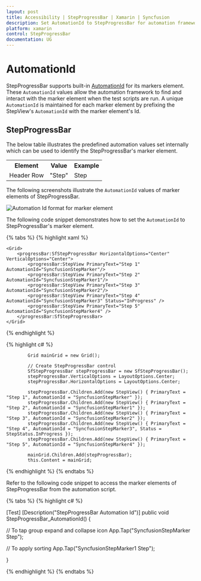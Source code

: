 ```yaml
---
layout: post
title: Accessibility | StepProgressBar | Xamarin | Syncfusion
description: Set AutomationId to StepProgressBar for automation framework to find and interact with marker elements.
platform: xamarin
control: StepProgressBar
documentation: UG
---
```


# AutomationId

StepProgressBar supports built-in [AutomationId](https://docs.microsoft.com/en-gb/dotnet/api/xamarin.forms.element.automationid?view=xamarin-forms#Xamarin_Forms_Element_AutomationId) for its markers element. These `AutomationId` values allow the automation framework to find and interact with the marker element when the test scripts are run. A unique `AutomationId` is maintained for each marker element by prefixing the StepView's `AutomationId` with the marker element's Id.

## StepProgressBar

The below table illustrates the predefined automation values set internally which can be used to identify the StepProgressBar's marker element.

<table>
<tr>
<th>Element</th>
<th>Value</th>
<th>Example</th>
</tr>
<tr>
<td>Header Row</td>
<td>"Step"</td>
<td>Step</td>
</tr>

</table>

The following screenshots illustrate the `AutomationId` values of marker elements of StepProgressBar.

![Automation Id format for marker element](SfDataGrid_images/AutomationId_DataGrid.png)


The following code snippet demonstrates how to set the `AutomationId` to StepProgressBar's marker element.

{% tabs %}
{% highlight xaml %}

    <Grid>
        <progressBar:SfStepProgressBar HorizontalOptions="Center" VerticalOptions="Center">
            <progressBar:StepView PrimaryText="Step 1" AutomationId="SyncfusionStepMarker"/>
            <progressBar:StepView PrimaryText="Step 2" AutomationId="SyncfusionStepMarker1"/>
            <progressBar:StepView PrimaryText="Step 3" AutomationId="SyncfusionStepMarker2"/>
            <progressBar:StepView PrimaryText="Step 4" AutomationId="SyncfusionStepMarker3" Status="InProgress" />
            <progressBar:StepView PrimaryText="Step 5" AutomationId="SyncfusionStepMarker4" />
        </progressBar:SfStepProgressBar>
    </Grid>

{% endhighlight %}

{% highlight c# %}

            Grid mainGrid = new Grid();

            // Create StepProgressBar control
            SfStepProgressBar stepProgressBar = new SfStepProgressBar();
            stepProgressBar.VerticalOptions = LayoutOptions.Center;
            stepProgressBar.HorizontalOptions = LayoutOptions.Center;

            stepProgressBar.Children.Add(new StepView() { PrimaryText = "Step 1", AutomationId = "SyncfusionStepMarker" });
            stepProgressBar.Children.Add(new StepView() { PrimaryText = "Step 2", AutomationId = "SyncfusionStepMarker1" });
            stepProgressBar.Children.Add(new StepView() { PrimaryText = "Step 3", AutomationId = "SyncfusionStepMarker2" });
            stepProgressBar.Children.Add(new StepView() { PrimaryText = "Step 4", AutomationId = "SyncfusionStepMarker3", Status = StepStatus.InProgress });
            stepProgressBar.Children.Add(new StepView() { PrimaryText = "Step 5", AutomationId = "SyncfusionStepMarker4" });

            mainGrid.Children.Add(stepProgressBar);
            this.Content = mainGrid;

{% endhighlight %}
{% endtabs %}

Refer to the following code snippet to access the marker elements of StepProgressBar from the automation script.

{% tabs %}
{% highlight c# %}

[Test]
[Description("StepProgressBar Automation Id")]
public void StepProgressBar_AutomationId()
{

   // To tap group expand and collapse icon
   App.Tap("SyncfusionStepMarker Step");

   // To apply sorting 
   App.Tap("SyncfusionStepMarker1 Step");

}

{% endhighlight %}
{% endtabs %}

